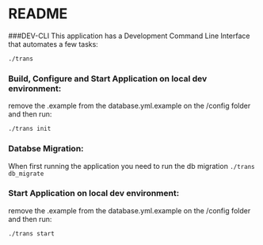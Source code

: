# README

###DEV-CLI
This application has a Development Command Line Interface that automates a few tasks:

`./trans
`

### Build, Configure and Start Application on local dev environment:
remove the .example from the database.yml.example on the /config folder and then run:

`./trans init`

### Databse Migration:
When first running the application you need to run the db migration
`./trans db_migrate`

### Start Application on local dev environment:
remove the .example from the database.yml.example on the /config folder and then run:

`./trans start`